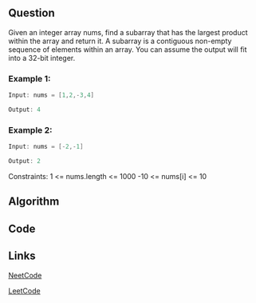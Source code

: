 ## Question
Given an integer array nums, find a subarray that has the largest product within the array and return it.
A subarray is a contiguous non-empty sequence of elements within an array.
You can assume the output will fit into a 32-bit integer.
### Example 1:


```java
Input: nums = [1,2,-3,4]

Output: 4

```
### Example 2:


```java
Input: nums = [-2,-1]

Output: 2

```
Constraints:
1 <= nums.length <= 1000
-10 <= nums[i] <= 10


## Algorithm

## Code

## Links

[NeetCode](https://neetcode.io/problems/maximum-product-subarray)

[LeetCode](https://leetcode.com/problems/maximum-product-subarray)
